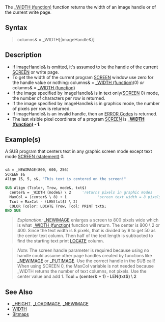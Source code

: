 The [_WIDTH (function)](_WIDTH-(function)) function returns the width of an image handle or of the current write page.

## Syntax

> columns& = _WIDTH[(imageHandle&)]

## Description

* If imageHandle& is omitted, it's assumed to be the handle of the current [SCREEN](SCREEN) or write page.
* To get the width of the current program [SCREEN](SCREEN) window use zero for the handle value or nothing: columns& = [_WIDTH (function)](_WIDTH-(function))(0) *or* columns& = [_WIDTH (function)](_WIDTH-(function))
* If the image specified by imageHandle& is in text only([SCREEN](SCREEN) 0) mode, the number of characters per row is returned.
* If the image specified by imageHandle& is in graphics mode, the number of pixels per row is returned.
* If imageHandle& is an invalid handle, then an [ERROR Codes](ERROR-Codes) is returned.
* The last visible pixel coordinate of a program [SCREEN](SCREEN) is **[_WIDTH (function)](_WIDTH-(function)) - 1**.

## Example(s)

A SUB program that centers text in any graphic screen mode except text mode [SCREEN (statement)](SCREEN-(statement)) 0.

```vb

s& = _NEWIMAGE(800, 600, 256)
SCREEN s&
Align 15, 5, s&, "This text is centered on the screen!"

SUB Align (Tcolor, Trow, mode&, txt$)    
  center& = _WIDTH (mode&) \ 2     'returns pixels in graphic modes 
  MaxCol = (center& \ 8) + 1              'screen text width = 8 pixels
  Tcol = MaxCol - (LEN(txt$) \ 2)
  COLOR Tcolor: LOCATE Trow, Tcol: PRINT txt$;  
END SUB

```

> *Explanation:* [_NEWIMAGE](_NEWIMAGE) enlarges a screen to 800 pixels wide which is what [_WIDTH (function)](_WIDTH-(function)) function will return. The center is 800 \ 2 or 400. Since the text width is 8 pixels, that is divided by 8 to get 50 as the center text column. Then half of the text length is subtracted to find the starting text print [LOCATE](LOCATE) column.

> *Note:* The screen handle parameter is required because using no handle could assume other page handles created by functions like [_NEWIMAGE](_NEWIMAGE) or [_PUTIMAGE](_PUTIMAGE). Use the correct handle in the SUB call! When using SCREEN 0, the MaxCol variable is not needed because _WIDTH returns the number of text columns, not pixels. Use the center value and add 1. **Tcol = (center& + 1) - LEN(txt$) \ 2**

## See Also

* [_HEIGHT](_HEIGHT), [_LOADIMAGE](_LOADIMAGE), [_NEWIMAGE](_NEWIMAGE)
* [WIDTH](WIDTH)
* [Bitmaps](Bitmaps)
